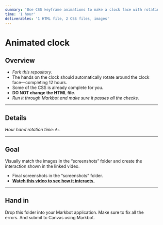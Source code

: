 ```yaml
---
summary: 'Use CSS keyframe animations to make a clock face with rotating hands.'
time: '1 hour'
deliverables: '1 HTML file, 2 CSS files, images'
---
```


# Animated clock

## Overview

- *Fork this repository.*
- The hands on the clock should automatically rotate around the clock face—completing 12 hours.
- Some of the CSS is already complete for you.
- **DO NOT change the HTML file.**
- *Run it through Markbot and make sure it passes all the checks.*

---

## Details

*Hour hand rotation time:* `6s`

---

## Goal

Visually match the images in the “screenshots” folder and create the interaction shown in the linked video.

- Final screenshots in the “screenshots” folder.
- [**Watch this video to see how it interacts.**](https://youtu.be/p380u4ztWoM)

---

## Hand in

Drop this folder into your Markbot application. Make sure to fix all the errors. And submit to Canvas using Markbot.
